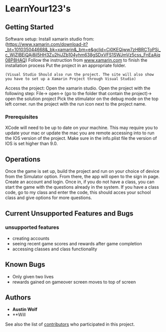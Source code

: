 
# LearnYour123's

## Getting Started

Software setup:
    Install xamarin studio from:
        (https://www.xamarin.com/download-it?_bt=101035044668&_bk=xamarin&_bm=e&gclid=Cj0KEQjww7zHBRCToPSj_c_WjZIBEiQAj8il5HH3Zu2hjJZb104yhm638gSDxVFS1SWJmVz5css_FnEaAiq08P8HAQ)
    Follow the instruction from www.xamarin.com to finish the installation process
    Put the project in an appropriate folder.
    
    (Visual Studio Should also run the project. The site will also show you have to set up a Xamarin Project through Visual Studio)
Access the project:
    Open the xamarin studio.
    Open the project with the following step:
        File-> open-> (go to the folder that contain the project)-> open the solution project 
    Pick the stimulator on the debug mode on the top left corner.
    run the project with the run icon next to the project name.

### Prerequisites

XCode will need to be up to date on your machine. This may require you to update your mac or update the mac you are remote accessing into to run the IOS version of the project.
Make sure in the info.plist file the version of IOS is set higher than 9.0.

## Operations

Once the game is set up, build the project and run on your choice of device from the Simulator option. From there, the app will open to the sign in page. Create an account and login. Once in, if you do not have a class, you can start the game with the questions already in the system. If you have a class code, go to my class and enter the code, this should acces your school class and give options for more questions.

## Current Unsupported Features and Bugs

### unsupported features
- creating accounts
- seeing recent game scores and rewards after game completion
- accessing classes and class functionality

## Known Bugs
- Only given two lives
- rewards gained on gameover screen moves to top of screen

## Authors

* **Austin Wolf**
* **Will

See also the list of [contributors](https://github.com/your/project/contributors) who participated in this project.

